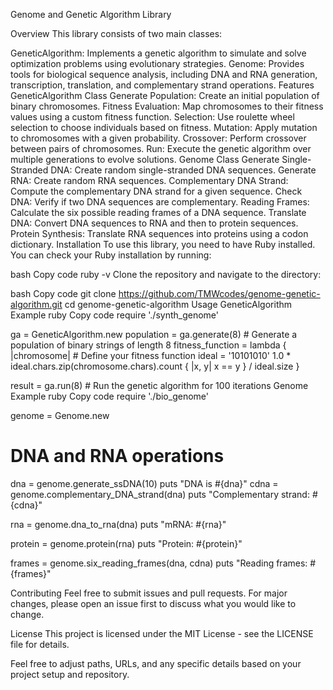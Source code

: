 Genome and Genetic Algorithm Library

Overview
This library consists of two main classes:

GeneticAlgorithm: Implements a genetic algorithm to simulate and solve optimization problems using evolutionary strategies.
Genome: Provides tools for biological sequence analysis, including DNA and RNA generation, transcription, translation, and complementary strand operations.
Features
GeneticAlgorithm Class
Generate Population: Create an initial population of binary chromosomes.
Fitness Evaluation: Map chromosomes to their fitness values using a custom fitness function.
Selection: Use roulette wheel selection to choose individuals based on fitness.
Mutation: Apply mutation to chromosomes with a given probability.
Crossover: Perform crossover between pairs of chromosomes.
Run: Execute the genetic algorithm over multiple generations to evolve solutions.
Genome Class
Generate Single-Stranded DNA: Create random single-stranded DNA sequences.
Generate RNA: Create random RNA sequences.
Complementary DNA Strand: Compute the complementary DNA strand for a given sequence.
Check DNA: Verify if two DNA sequences are complementary.
Reading Frames: Calculate the six possible reading frames of a DNA sequence.
Translate DNA: Convert DNA sequences to RNA and then to protein sequences.
Protein Synthesis: Translate RNA sequences into proteins using a codon dictionary.
Installation
To use this library, you need to have Ruby installed. You can check your Ruby installation by running:

bash
Copy code
ruby -v
Clone the repository and navigate to the directory:

bash
Copy code
git clone https://github.com/TMWcodes/genome-genetic-algorithm.git
cd genome-genetic-algorithm
Usage
GeneticAlgorithm Example
ruby
Copy code
require './synth_genome'

ga = GeneticAlgorithm.new
population = ga.generate(8) # Generate a population of binary strings of length 8
fitness_function = lambda { |chromosome| # Define your fitness function
ideal = '10101010'
1.0 \* ideal.chars.zip(chromosome.chars).count { |x, y| x == y } / ideal.size
}

result = ga.run(8) # Run the genetic algorithm for 100 iterations
Genome Example
ruby
Copy code
require './bio_genome'

genome = Genome.new

# DNA and RNA operations

dna = genome.generate_ssDNA(10)
puts "DNA is #{dna}"
cdna = genome.complementary_DNA_strand(dna)
puts "Complementary strand: #{cdna}"

rna = genome.dna_to_rna(dna)
puts "mRNA: #{rna}"

protein = genome.protein(rna)
puts "Protein: #{protein}"

frames = genome.six_reading_frames(dna, cdna)
puts "Reading frames: #{frames}"

Contributing
Feel free to submit issues and pull requests. For major changes, please open an issue first to discuss what you would like to change.

License
This project is licensed under the MIT License - see the LICENSE file for details.

Feel free to adjust paths, URLs, and any specific details based on your project setup and repository.
